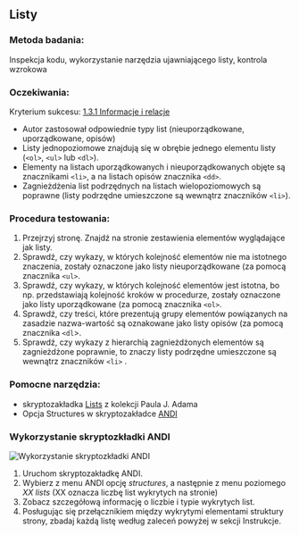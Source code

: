 ## Listy

### Metoda badania: 
Inspekcja kodu, wykorzystanie narzędzia ujawniającego listy, kontrola wzrokowa

### Oczekiwania:
Kryterium sukcesu: [1.3.1 Informacje i relacje](https://wcag.lepszyweb.pl/#info-and-relationships)
-	Autor zastosował odpowiednie typy list (nieuporządkowane, uporządkowane, opisów) 
-	Listy jednopoziomowe znajdują się w obrębie jednego elementu listy (`<ol>`, `<ul>` lub `<dl>`).
-	Elementy na listach uporządkowanych i nieuporządkowanych objęte są znacznikami `<li>`, a na listach opisów znacznika `<dd>`. 
-	Zagnieżdżenia list podrzędnych na listach wielopoziomowych są poprawne (listy podrzędne umieszczone są wewnątrz znaczników `<li>`).

### Procedura testowania:
1.	Przejrzyj stronę. Znajdź na stronie zestawienia elementów wyglądające jak listy.
2.	Sprawdź, czy wykazy, w których kolejność elementów nie ma istotnego znaczenia, zostały oznaczone jako listy nieuporządkowane (za pomocą znacznika `<ul>`.
3.	Sprawdź, czy wykazy, w których kolejność elementów jest istotna, bo np. przedstawiają kolejność kroków w procedurze, zostały oznaczone jako listy uporządkowane (za pomocą znacznika `<ol>`.
4.	Sprawdź, czy treści, które prezentują grupy elementów powiązanych na zasadzie nazwa-wartość są oznakowane jako listy opisów (za pomocą znacznika `<dl`>.  
5.	Sprawdź, czy wykazy z hierarchią zagnieżdżonych elementów są zagnieżdżone poprawnie, to znaczy listy podrzędne umieszczone są wewnątrz znaczników `<li>` .  


### Pomocne narzędzia:
-	skryptozakładka [Lists](http://pauljadam.com/bookmarklets/index.html) z kolekcji Paula J. Adama
-	Opcja Structures w skryptozakładce [ANDI](https://www.ssa.gov/accessibility/andi/help/install.html) 

### Wykorzystanie skryptozkładki ANDI
![Wykorzystanie skryptozkładki ANDI](/img/andi-listy.png)
1.	Uruchom skryptozakładkę ANDI. 
2.	Wybierz z menu ANDI opcję *structures*, a następnie z menu poziomego *XX lists* (XX oznacza liczbę list wykrytych na stronie) 
3.	Zobacz szczegółową informację o liczbie i typie wykrytych list.
4.	Posługując się przełącznikiem między wykrytymi elementami struktury strony, zbadaj każdą listę według zaleceń powyżej w sekcji Instrukcje.    
 

